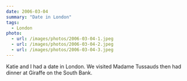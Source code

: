 ```yaml
---
date: 2006-03-04
summary: "Date in London"
tags:
  - London
photo:
  - url: /images/photos/2006-03-04-1.jpeg
  - url: /images/photos/2006-03-04-2.jpeg
  - url: /images/photos/2006-03-04-3.jpeg
---
```

Katie and I had a date in London. We visited Madame Tussauds then had dinner at Giraffe on the South Bank.